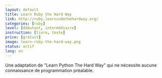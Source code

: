 ```yaml
---
layout: default
title: Learn Ruby the Hard Way
link: http://ruby.learncodethehardway.org/
categories: [ruby]
level: [débutant, intermédiaire]
instruction: [livre, texte]
price: [gratuit]
image: learn-ruby-the-hard-way.png
status: actif
lang: en
---
```

Une adaptation de "Learn Python The Hard Way" qui ne nécessite aucune connaissance de programmation préalable.
